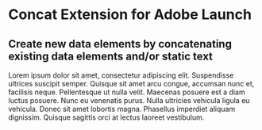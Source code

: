 # Concat Extension for Adobe Launch
## Create new data elements by concatenating existing data elements and/or static text

Lorem ipsum dolor sit amet, consectetur adipiscing elit. Suspendisse ultrices suscipit semper. Quisque sit amet arcu congue, accumsan nunc et, facilisis neque. Pellentesque ut nulla velit. Maecenas posuere est a diam luctus posuere. Nunc eu venenatis purus. Nulla ultricies vehicula ligula eu vehicula. Donec sit amet lobortis magna. Phasellus imperdiet aliquam dignissim. Quisque sagittis orci at lectus laoreet vestibulum.